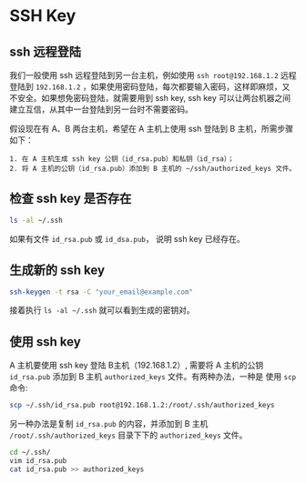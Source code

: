 # SSH Key

## ssh 远程登陆



我们一般使用 ssh 远程登陆到另一台主机，例如使用 `ssh root@192.168.1.2` 远程登陆到 `192.168.1.2` ，如果使用密码登陆，每次都要输入密码，这样即麻烦，又不安全。如果想免密码登陆，就需要用到 ssh key, ssh key 可以让两台机器之间建立互信，从其中一台登陆到另一台时不需要密码。

假设现在有 A、B 两台主机，希望在 A 主机上使用 ssh 登陆到 B 主机，所需步骤如下：

```
1. 在 A 主机生成 ssh key 公钥（id_rsa.pub）和私钥（id_rsa）；
2. 将 A 主机的公钥（id_rsa.pub）添加到 B 主机的 ~/ssh/authorized_keys 文件。
```


## 检查 ssh key 是否存在

```sh
ls -al ~/.ssh
```

如果有文件 `id_rsa.pub` 或 `id_dsa.pub`， 说明 ssh key 已经存在。


## 生成新的 ssh key

```sh
ssh-keygen -t rsa -C "your_email@example.com"
```

接着执行 `ls -al ~/.ssh` 就可以看到生成的密钥对。


## 使用 ssh key

A 主机要使用 ssh key 登陆 B主机（192.168.1.2）, 需要将 A 主机的公钥 `id_rsa.pub` 添加到 B 主机 `authorized_keys` 文件。有两种办法，一种是 使用 `scp` 命令:

```sh
scp ~/.ssh/id_rsa.pub root@192.168.1.2:/root/.ssh/authorized_keys
```

另一种办法是复制 `id_rsa.pub` 的内容，并添加到 B 主机 `/root/.ssh/authorized_keys` 目录下下的 `authorized_keys` 文件。

```sh
cd ~/.ssh/
vim id_rsa.pub
cat id_rsa.pub >> authorized_keys
```
